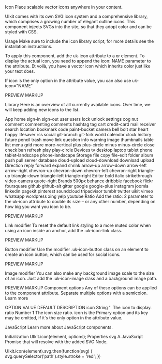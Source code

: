 

Icon
Place scalable vector icons anywhere in your content.

UIkit comes with its own SVG icon system and a comprehensive library, which comprises a growing number of elegant outline icons. This component injects SVGs into the site, so that they adopt color and can be styled with CSS.

Usage
Make sure to include the icon library script, for more details see the installation instructions.

<script src="uikit/dist/js/uikit-icons.min.js"></script>
To apply this component, add the uk-icon attribute to a <span> or <a> element. To display the actual icon, you need to append the icon: NAME parameter to the attribute. Et voilà, you have a vector icon which inherits color just like your text does.

<span uk-icon="icon: check"></span>

<a href="" uk-icon="icon: heart"></a>
If icon is the only option in the attribute value, you can also use uk-icon="NAME"

<span uk-icon="heart"></span>
PREVIEW
MARKUP
 
 <span class="uk-margin-small-right" uk-icon="check"></span>

<a href="" uk-icon="heart"></a>

Library
Here is an overview of all currently available icons. Over time, we will keep adding new icons to the list.

App
 home
 sign-in
 sign-out
 user
 users
 lock
 unlock
 settings
 cog
 nut
 comment
 commenting
 comments
 hashtag
 tag
 cart
 credit-card
 mail
 receiver
 search
 location
 bookmark
 code
 paint-bucket
 camera
 bell
 bolt
 star
 heart
 happy
 lifesaver
 rss
 social
 git-branch
 git-fork
 world
 calendar
 clock
 history
 future
 pencil
 trash
 move
 link
 question
 info
 warning
 image
 thumbnails
 table
 list
 menu
 grid
 more
 more-vertical
 plus
 plus-circle
 minus
 minus-circle
 close
 check
 ban
 refresh
 play
 play-circle
Devices
 tv
 desktop
 laptop
 tablet
 phone
 tablet-landscape
 phone-landscape
Storage
 file
 copy
 file-edit
 folder
 album
 push
 pull
 server
 database
 cloud-upload
 cloud-download
 download
 upload
Direction
 reply
 forward
 expand
 shrink
 arrow-up
 arrow-down
 arrow-left
 arrow-right
 chevron-up
 chevron-down
 chevron-left
 chevron-right
 triangle-up
 triangle-down
 triangle-left
 triangle-right
Editor
 bold
 italic
 strikethrough
 video-camera
 quote-right
Brands
 500px
 behance
 dribbble
 facebook
 flickr
 foursquare
 github
 github-alt
 gitter
 google
 google-plus
 instagram
 joomla
 linkedin
 pagekit
 pinterest
 soundcloud
 tripadvisor
 tumblr
 twitter
 uikit
 vimeo
 whatsapp
 wordpress
 xing
 yelp
 youtube
Ratio
Add the ratio: 2 parameter to the uk-icon attribute to double its size – or any other number, depending on how big you want you icon to be.

<span uk-icon="icon: check; ratio: 2"></span>
PREVIEW
MARKUP
 


<span class="uk-margin-small-right" uk-icon="icon: check; ratio: 2"></span>
<span uk-icon="icon: check; ratio: 3.5"></span>


Link modifier
To reset the default link styling to a more muted color when using an icon inside an anchor, add the .uk-icon-link class.

<a href="" class="uk-icon-link" uk-icon="heart"></a>


<a href="#" class="uk-icon-link uk-margin-small-right" uk-icon="copy"></a>
<a href="#" class="uk-icon-link uk-margin-small-right" uk-icon="file-edit"></a>
<a href="#" class="uk-icon-link" uk-icon="trash"></a>


PREVIEW
MARKUP
  
<a href="" class="uk-icon-button uk-margin-small-right" uk-icon="twitter"></a>
<a href="" class="uk-icon-button  uk-margin-small-right" uk-icon="facebook"></a>
<a href="" class="uk-icon-button" uk-icon="google-plus"></a>


Button modifier
Use the modifier .uk-icon-button class on an <a> element to create an icon button, which can be used for social icons.

<a href="" class="uk-icon-button" uk-icon="twitter"></a>
PREVIEW
MARKUP
  
<span class="uk-icon uk-icon-image" style="background-image: url(images/dark.jpg);"></span>

Image modifier
You can also make any background image scale to the size of an icon. Just add the .uk-icon-image class and a background image path.

PREVIEW
MARKUP
Component options
Any of these options can be applied to the component attribute. Separate multiple options with a semicolon. Learn more

OPTION	VALUE	DEFAULT	DESCRIPTION
icon	String	''	The icon to display.
ratio	Number	1	The icon size ratio.
icon is the Primary option and its key may be omitted, if it's the only option in the attribute value.

<span uk-icon="heart"></span>
JavaScript
Learn more about JavaScript components.

Initialization
UIkit.icon(element, options);
Properties
svg
A JavaScript Promise that will resolve with the added SVG Node.

UIkit.icon(element).svg.then(function(svg) { svg.querySelector('path').style.stroke = 'red'; })
